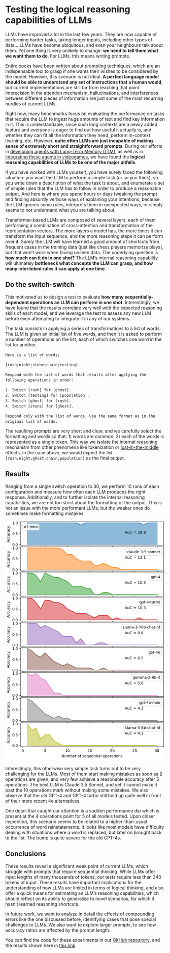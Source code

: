 # Testing the logical reasoning capabilities of LLMs

LLMs have improved a lot in the last few years. They are now capable of performing harder tasks, taking longer inputs, including other types of data… LLMs have become ubiquitous, and even your neighbours talk about them. Yet one thing is very unlikely to change: **we need to tell them what we want them to do**. For LLMs, this means writing prompts.

Entire books have been written about prompting techniques, which are an indispensable tool to grasp if one wants their wishes to be considered by the model. However, this scenario is not ideal. **A perfect language model should be able to understand any set of instructions that a human would**, but current implementations are still far from reaching that point. Imprecision in the attention mechanism, hallucinations, and interferences between different pieces of information are just some of the most recurring hurdles of current LLMs.

Right now, many benchmarks focus on evaluating the performance on tasks that require the LLM to ingest huge amounts of text and find key information in it. This is understandable, since such long contexts are a newly added feature and everyone is eager to find out how useful it actually is, and whether they can fit all the information they need, perform in-context learning, etc. However, **quite often LLMs are just incapable of making sense of extremely short and straightforward prompts**. During our efforts in [developing agents with Long-Term Memory (LTM)](https://github.com/GoodAI/goodai-ltm-benchmark), as well as in [integrating these agents in videogames](https://www.aipeoplegame.com/), we have found the **logical reasoning capabilities of LLMs to be one of the major pitfalls**.

If you have worked with LLMs yourself, you have surely faced the following situation: you want the LLM to perform a simple task (or so you think), so you write down a description of what the task is about, and enumerate a set of simple rules that the LLM has to follow in order to produce a reasonable output. And here is where you spend hours or days tweaking the prompt and finding absurdly verbose ways of explaining your intentions, because the LLM ignores some rules, interprets them in unexpected ways, or simply seems to not understand what you are talking about.

Transformer-based LLMs are composed of several layers, each of them performing a combination of cross-attention and transformation of the representation vectors. The more layers a model has, the more times it can transform the input sequence, and the more reasoning steps it can perform over it. Surely the LLM will have learned a good amount of shortcuts from frequent cases in the training data (just like chess players memorize plays), but that won’t work when facing unseen data. The underlying question is **how much can it do in one shot?** The LLM’s internal reasoning capability will ultimately **bottleneck what concepts the LLM can grasp, and how many interlinked rules it can apply at one time**.

## Do the switch-switch

This motivated us to design a test to evaluate **how many sequentially-dependent operations an LLM can perform in one shot**. Interestingly, we have found that the results correlate very well with the expected reasoning skills of each model, and we leverage the test to assess any new LLM before even attempting to integrate it in any of our systems.

The task consists in applying a series of transformations to a list of words. The LLM is given an initial list of five words, and then it is asked to perform a number of operations on the list, each of which switches one word in the list for another.

`Here is a list of words:`

`[rush;night;stone;chain;testing]`

`Respond with the list of words that results after applying the following operations in order:`

`1. Switch [rush] for [ghost].`  
`2. Switch [testing] for [population].`  
`3. Switch [ghost] for [rush].`  
`4. Switch [stone] for [ghost].`

`Respond only with the list of words. Use the same format as in the original list of words.`

The resulting prompts are very short and clear, and we carefully select the formatting and words so that: 1\) words are common; 2\) each of the words is represented as a single token. This way we isolate the internal reasoning mechanism from other phenomena like tokenization or [lost-in-the-middle](https://arxiv.org/abs/2307.03172) effects. In the case above, we would expect the list `[rush;night;ghost;chain;population]` as the final output.

## Results

Ranging from a single switch operation to 30, we perform 10 runs of each configuration and measure how often each LLM produces the right response. Additionally, and to further isolate the internal reasoning capabilities, we are not too strict about the formatting of the output. This is not an issue with the more performant LLMs, but the weaker ones do sometimes make formatting mistakes.

![Results of the switch-switch test](images/results1.png)

Interestingly, this otherwise very simple task turns out to be very challenging for the LLMs. Most of them start making mistakes as soon as 2 operations are given, and very few achieve a reasonable accuracy after 5 operations. The best LLM is Claude 3.5 Sonnet, and yet it cannot make it past the 10 operations mark without making some mistakes. We also observe that the *old* GPT-4 and GPT-4 turbo still hold up quite well in front of their more recent 4o alternatives.

One detail that caught our attention is a sudden performance dip which is present at the 4 operations point for 5 of all models tested. Upon closer inspection, this scenario seems to be related to a higher-than-usual occurrence of word reinstatements. It looks like most models have difficulty dealing with situations where a word is replaced, but later on brought back to the list. The bump is quite severe for the old GPT-4s.

## Conclusions

These results reveal a significant weak point of current LLMs, which struggle with prompts that require sequential thinking. While LLMs offer input lengths of many thousands of tokens, our tests require less than 340 tokens of input. These results have important implications for the understanding of how LLMs are limited in terms of logical thinking, and also offer a quick means for estimating an LLM’s reasoning capabilities, which should reflect on its ability to generalize to novel scenarios, for which it hasn’t learned reasoning shortcuts.

In future work, we want to analyze in detail the effects of compounding errors like the one discussed before, identifying cases that pose special challenges to LLMs. We also want to explore larger prompts, to see how accuracy ratios are affected by the prompt length.

You can find the code for these experiments in our [GitHub repository](https://github.com/GoodAI/llm-chained-ops), and the results shown here in [this link](https://drive.google.com/file/d/1LZEeqkuBjjDaIm-WkQ6fJ6p1LzFeEy66/view?usp=sharing).
